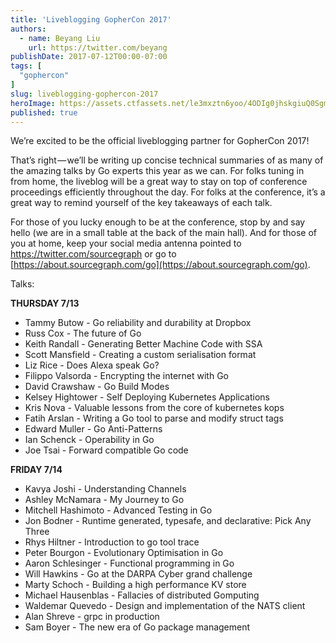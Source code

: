 ```yaml
---
title: 'Liveblogging GopherCon 2017'
authors:
  - name: Beyang Liu
    url: https://twitter.com/beyang
publishDate: 2017-07-12T00:00-07:00
tags: [
  "gophercon"
]
slug: liveblogging-gophercon-2017
heroImage: https://assets.ctfassets.net/le3mxztn6yoo/4ODIg0jhskgiuQ0SgmaMsm/addc509ab1dff98eb6864bcee1740aad/Selection_012.bmp
published: true
---
```


We’re excited to be the official liveblogging partner for GopherCon 2017!

That’s right — we’ll be writing up concise technical summaries of as many of the amazing talks by Go experts this year as we can. For folks tuning in from home, the liveblog will be a great way to stay on top of conference proceedings efficiently throughout the day. For folks at the conference, it’s a great way to remind yourself of the key takeaways of each talk.

For those of you lucky enough to be at the conference, stop by and say hello (we are in a small table at the back of the main hall). And for those of you at home, keep your social media antenna pointed to <a href="https://twitter.com/sourcegraph" target="_blank">https://twitter.com/sourcegraph</a> or go to [https://about.sourcegraph.com/go](https://about.sourcegraph.com/go).

Talks:

**THURSDAY 7/13**
* Tammy Butow - Go reliability and durability at Dropbox
* Russ Cox - The future of Go
* Keith Randall - Generating Better Machine Code with SSA
* Scott Mansfield - Creating a custom serialisation format
* Liz Rice - Does Alexa speak Go?
* Filippo Valsorda - Encrypting the internet with Go
* David Crawshaw - Go Build Modes
* Kelsey Hightower - Self Deploying Kubernetes Applications
* Kris Nova - Valuable lessons from the core of kubernetes kops
* Fatih Arslan - Writing a Go tool to parse and modify struct tags
* Edward Muller - Go Anti-Patterns
* Ian Schenck - Operability in Go
* Joe Tsai - Forward compatible Go code

**FRIDAY 7/14**
* Kavya Joshi - Understanding Channels
* Ashley McNamara - My Journey to Go
* Mitchell Hashimoto - Advanced Testing in Go
* Jon Bodner - Runtime generated, typesafe, and declarative: Pick Any Three
* Rhys Hiltner - Introduction to go tool trace
* Peter Bourgon - Evolutionary Optimisation in Go
* Aaron Schlesinger - Functional programming in Go
* Will Hawkins - Go at the DARPA Cyber grand challenge
* Marty Schoch - Building a high performance KV store
* Michael Hausenblas - Fallacies of distributed Gomputing
* Waldemar Quevedo - Design and implementation of the NATS client
* Alan Shreve - grpc in production
* Sam Boyer - The new era of Go package management
